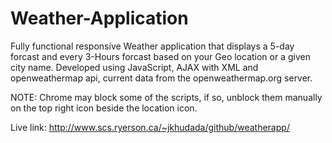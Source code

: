 # Weather-Application
Fully functional responsive Weather application that displays a 5-day forcast and every 3-Hours forcast based on your Geo location or a given city name. Developed using JavaScript, AJAX with XML and openweathermap api, current data from the openweathermap.org server.

NOTE: Chrome may block some of the scripts, if so, unblock them manually on the top right icon beside the location icon.

Live link: http://www.scs.ryerson.ca/~jkhudada/github/weatherapp/
